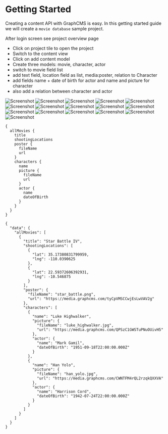 # Getting Started

Creating a content API with GraphCMS is easy. In this getting started guide we will create a `movie database` sample project.

After login screen see project overview page
- Click on project tile to open the project
- Switch to the content view
- Click on add content model
- Create three models: movie, character, actor
- switch to movie field list
- add text field, location field as list, media:poster, relation to Character
- add fields name + date of birth for actor and name and picture for character
- also add a relation between character and actor


![Screenshot](img/screenshots/1x/01.png)
![Screenshot](img/screenshots/1x/02.png)
![Screenshot](img/screenshots/1x/03.png)
![Screenshot](img/screenshots/1x/04.png)
![Screenshot](img/screenshots/1x/05.png)
![Screenshot](img/screenshots/1x/06.png)
![Screenshot](img/screenshots/1x/07.png)
![Screenshot](img/screenshots/1x/08.png)
![Screenshot](img/screenshots/1x/09.png)
![Screenshot](img/screenshots/1x/10.png)
![Screenshot](img/screenshots/1x/11.png)
![Screenshot](img/screenshots/1x/14.png)
![Screenshot](img/screenshots/1x/15.png)
![Screenshot](img/screenshots/1x/16.png)
![Screenshot](img/screenshots/1x/20.png)
![Screenshot](img/screenshots/1x/30.png)

```
{
  allMovies {
    title
    shootingLocations
    poster {
      fileName
      url
    }
    characters {
      name
      picture {
        fileName
        url
      }
      actor {
        name
        dateOfBirth
      }
    }
  }
}
```


```
{
  "data": {
    "allMovies": [
      {
        "title": "Star Battle IV",
        "shootingLocations": [
          {
            "lat": 35.17380831799959,
            "lng": -110.0390625
          },
          {
            "lat": 22.59372606392931,
            "lng": -10.546875
          }
        ],
        "poster": {
          "fileName": "star_battle.png",
          "url": "https://media.graphcms.com/tyCpVMSCCwjEsLwVAV2g"
        },
        "characters": [
          {
            "name": "Luke Highwalker",
            "picture": {
              "fileName": "luke_highwalker.jpg",
              "url": "https://media.graphcms.com/QPSzC1GWSTuPNuOUivH5"
            },
            "actor": {
              "name": "Mark Gamil",
              "dateOfBirth": "1951-09-18T22:00:00.000Z"
            }
          },
          {
            "name": "Han Yolo",
            "picture": {
              "fileName": "han_yolo.jpg",
              "url": "https://media.graphcms.com/CWNTFM4rQL2rzqkQXXVA"
            },
            "actor": {
              "name": "Harrison Cord",
              "dateOfBirth": "1942-07-24T22:00:00.000Z"
            }
          }
        ]
      }
    ]
  }
}
```
